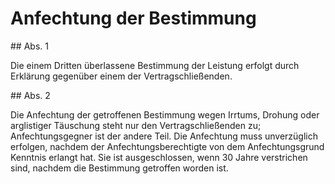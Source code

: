 # Anfechtung der Bestimmung



\#\# Abs. 1

 Die einem Dritten überlassene Bestimmung der Leistung erfolgt durch Erklärung gegenüber einem der Vertragschließenden.

\#\# Abs. 2

 Die Anfechtung der getroffenen Bestimmung wegen Irrtums, Drohung oder arglistiger Täuschung steht nur den Vertragschließenden zu; Anfechtungsgegner ist der andere Teil. Die Anfechtung muss unverzüglich erfolgen, nachdem der Anfechtungsberechtigte von dem Anfechtungsgrund Kenntnis erlangt hat. Sie ist ausgeschlossen, wenn 30 Jahre verstrichen sind, nachdem die Bestimmung getroffen worden ist. 

